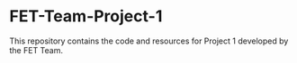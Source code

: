 # FET-Team-Project-1
This repository contains the code and resources for Project 1 developed by the FET Team.
